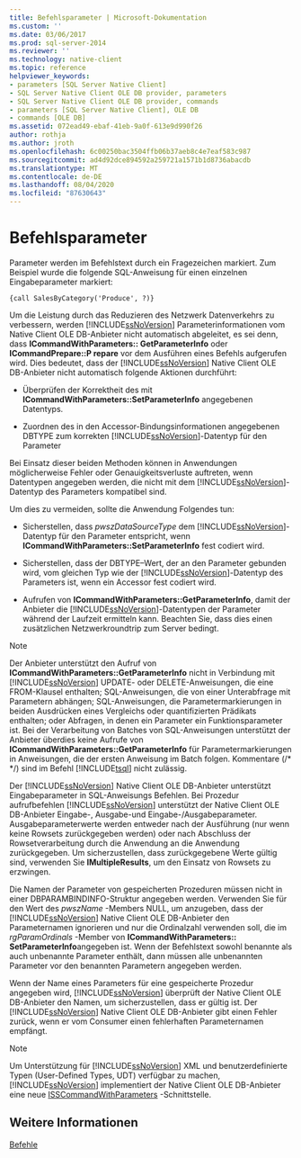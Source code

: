 ```yaml
---
title: Befehlsparameter | Microsoft-Dokumentation
ms.custom: ''
ms.date: 03/06/2017
ms.prod: sql-server-2014
ms.reviewer: ''
ms.technology: native-client
ms.topic: reference
helpviewer_keywords:
- parameters [SQL Server Native Client]
- SQL Server Native Client OLE DB provider, parameters
- SQL Server Native Client OLE DB provider, commands
- parameters [SQL Server Native Client], OLE DB
- commands [OLE DB]
ms.assetid: 072ead49-ebaf-41eb-9a0f-613e9d990f26
author: rothja
ms.author: jroth
ms.openlocfilehash: 6c00250bac3504ffb06b37aeb8c4e7eaf583c987
ms.sourcegitcommit: ad4d92dce894592a259721a1571b1d8736abacdb
ms.translationtype: MT
ms.contentlocale: de-DE
ms.lasthandoff: 08/04/2020
ms.locfileid: "87630643"
---
```

# <a name="command-parameters"></a>Befehlsparameter
  Parameter werden im Befehlstext durch ein Fragezeichen markiert. Zum Beispiel wurde die folgende SQL-Anweisung für einen einzelnen Eingabeparameter markiert:  
  
```  
{call SalesByCategory('Produce', ?)}  
```  
  
 Um die Leistung durch das Reduzieren des Netzwerk Datenverkehrs zu verbessern, werden [!INCLUDE[ssNoVersion](../../includes/ssnoversion-md.md)] Parameterinformationen vom Native Client OLE DB-Anbieter nicht automatisch abgeleitet, es sei denn, dass **ICommandWithParameters:: GetParameterInfo** oder **ICommandPrepare::P repare** vor dem Ausführen eines Befehls aufgerufen wird. Dies bedeutet, dass der [!INCLUDE[ssNoVersion](../../includes/ssnoversion-md.md)] Native Client OLE DB-Anbieter nicht automatisch folgende Aktionen durchführt:  
  
-   Überprüfen der Korrektheit des mit **ICommandWithParameters::SetParameterInfo** angegebenen Datentyps.  
  
-   Zuordnen des in den Accessor-Bindungsinformationen angegebenen DBTYPE zum korrekten [!INCLUDE[ssNoVersion](../../includes/ssnoversion-md.md)]-Datentyp für den Parameter  
  
 Bei Einsatz dieser beiden Methoden können in Anwendungen möglicherweise Fehler oder Genauigkeitsverluste auftreten, wenn Datentypen angegeben werden, die nicht mit dem [!INCLUDE[ssNoVersion](../../includes/ssnoversion-md.md)]-Datentyp des Parameters kompatibel sind.  
  
 Um dies zu vermeiden, sollte die Anwendung Folgendes tun:  
  
-   Sicherstellen, dass *pwszDataSourceType* dem [!INCLUDE[ssNoVersion](../../includes/ssnoversion-md.md)]-Datentyp für den Parameter entspricht, wenn **ICommandWithParameters::SetParameterInfo** fest codiert wird.  
  
-   Sicherstellen, dass der DBTYPE–Wert, der an den Parameter gebunden wird, vom gleichen Typ wie der [!INCLUDE[ssNoVersion](../../includes/ssnoversion-md.md)]-Datentyp des Parameters ist, wenn ein Accessor fest codiert wird.  
  
-   Aufrufen von **ICommandWithParameters::GetParameterInfo**, damit der Anbieter die [!INCLUDE[ssNoVersion](../../includes/ssnoversion-md.md)]-Datentypen der Parameter während der Laufzeit ermitteln kann. Beachten Sie, dass dies einen zusätzlichen Netzwerkroundtrip zum Server bedingt.  
  
> [!NOTE]  
>  Der Anbieter unterstützt den Aufruf von **ICommandWithParameters::GetParameterInfo** nicht in Verbindung mit [!INCLUDE[ssNoVersion](../../includes/ssnoversion-md.md)] UPDATE- oder DELETE-Anweisungen, die eine FROM-Klausel enthalten; SQL-Anweisungen, die von einer Unterabfrage mit Parametern abhängen; SQL-Anweisungen, die Parametermarkierungen in beiden Ausdrücken eines Vergleichs oder quantifizierten Prädikats enthalten; oder Abfragen, in denen ein Parameter ein Funktionsparameter ist. Bei der Verarbeitung von Batches von SQL-Anweisungen unterstützt der Anbieter überdies keine Aufrufe von **ICommandWithParameters::GetParameterInfo** für Parametermarkierungen in Anweisungen, die der ersten Anweisung im Batch folgen. Kommentare (/* \*/) sind im Befehl [!INCLUDE[tsql](../../includes/tsql-md.md)] nicht zulässig.  
  
 Der [!INCLUDE[ssNoVersion](../../includes/ssnoversion-md.md)] Native Client OLE DB-Anbieter unterstützt Eingabeparameter in SQL-Anweisungs Befehlen. Bei Prozedur aufrufbefehlen [!INCLUDE[ssNoVersion](../../includes/ssnoversion-md.md)] unterstützt der Native Client OLE DB-Anbieter Eingabe-, Ausgabe-und Eingabe-/Ausgabeparameter. Ausgabeparameterwerte werden entweder nach der Ausführung (nur wenn keine Rowsets zurückgegeben werden) oder nach Abschluss der Rowsetverarbeitung durch die Anwendung an die Anwendung zurückgegeben. Um sicherzustellen, dass zurückgegebene Werte gültig sind, verwenden Sie **IMultipleResults**, um den Einsatz von Rowsets zu erzwingen.  
  
 Die Namen der Parameter von gespeicherten Prozeduren müssen nicht in einer DBPARAMBINDINFO-Struktur angegeben werden. Verwenden Sie für den Wert des *pwszName* -Members NULL, um anzugeben, dass der [!INCLUDE[ssNoVersion](../../includes/ssnoversion-md.md)] Native Client OLE DB-Anbieter den Parameternamen ignorieren und nur die Ordinalzahl verwenden soll, die im *rgParamOrdinals* -Member von **ICommandWithParameters:: SetParameterInfo**angegeben ist. Wenn der Befehlstext sowohl benannte als auch unbenannte Parameter enthält, dann müssen alle unbenannten Parameter vor den benannten Parametern angegeben werden.  
  
 Wenn der Name eines Parameters für eine gespeicherte Prozedur angegeben wird, [!INCLUDE[ssNoVersion](../../includes/ssnoversion-md.md)] überprüft der Native Client OLE DB-Anbieter den Namen, um sicherzustellen, dass er gültig ist. Der [!INCLUDE[ssNoVersion](../../includes/ssnoversion-md.md)] Native Client OLE DB-Anbieter gibt einen Fehler zurück, wenn er vom Consumer einen fehlerhaften Parameternamen empfängt.  
  
> [!NOTE]  
>  Um Unterstützung für [!INCLUDE[ssNoVersion](../../includes/ssnoversion-md.md)] XML und benutzerdefinierte Typen (User-Defined Types, UDT) verfügbar zu machen, [!INCLUDE[ssNoVersion](../../includes/ssnoversion-md.md)] implementiert der Native Client OLE DB-Anbieter eine neue [ISSCommandWithParameters](../native-client-ole-db-interfaces/isscommandwithparameters-ole-db.md) -Schnittstelle.  
  
## <a name="see-also"></a>Weitere Informationen  
 [Befehle](commands.md)  
  
  
